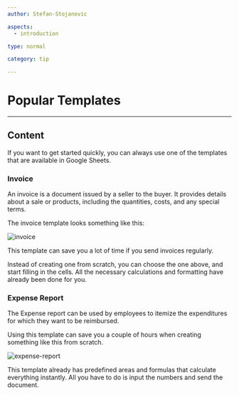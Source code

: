 ```yaml
---
author: Stefan-Stojanovic

aspects:
  - introduction

type: normal

category: tip

---
```


# Popular Templates 

---
## Content

If you want to get started quickly, you can always use one of the templates that are available in Google Sheets.

### Invoice

An invoice is a document issued by a seller to the buyer. It provides details about a sale or products, including the quantities, costs, and any special terms.

The invoice template looks something like this:

![invoice](https://img.enkipro.com/e339711804d0fd9972027d37fbd0a5ed.png)

This template can save you a lot of time if you send invoices regularly.

Instead of creating one from scratch, you can choose the one above, and start filling in the cells. All the necessary calculations and formatting have already been done for you.

### Expense Report

The Expense report can be used by employees to itemize the expenditures for which they want to be reimbursed.

Using this template can save you a couple of hours when creating something like this from scratch. 

![expense-report](https://img.enkipro.com/b044b1cdc8417da698391ee776c55067.png)

This template already has predefined areas and formulas that calculate everything instantly. All you have to do is input the numbers and send the document.
